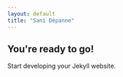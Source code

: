 ```yaml
---
layout: default
title: "Sani Dépanne"
---
```


## You're ready to go!

Start developing your Jekyll website.
